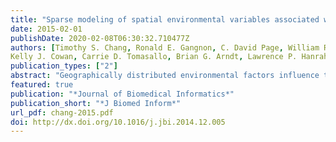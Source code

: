 ```yaml
---
title: "Sparse modeling of spatial environmental variables associated with asthma"
date: 2015-02-01
publishDate: 2020-02-08T06:30:32.710477Z
authors: [Timothy S. Chang, Ronald E. Gangnon, C. David Page, William R. Buckingham, Aman Tandias,
Kelly J. Cowan, Carrie D. Tomasallo, Brian G. Arndt, Lawrence P. Hanrahan, Theresa W. Guilbert]
publication_types: ["2"]
abstract: "Geographically distributed environmental factors influence the burden of diseases such as asthma. Our objective was to identify sparse environmental variables associated with asthma diagnosis gathered from a large electronic health record (EHR) dataset while controlling for spatial variation. An EHR dataset from the University of Wisconsin's Family Medicine, Internal Medicine and Pediatrics Departments was obtained for 199,220 patients aged 5-50years over a three-year period. Each patient's home address was geocoded to one of 3456 geographic census block groups. Over one thousand block group variables were obtained from a commercial database. We developed a Sparse Spatial Environmental Analysis (SASEA). Using this method, the environmental variables were first dimensionally reduced with sparse principal component analysis. Logistic thin plate regression spline modeling was then used to identify block group variables associated with asthma from sparse principal components. The addresses of patients from the EHR dataset were distributed throughout the majority of Wisconsin's geography. Logistic thin plate regression spline modeling captured spatial variation of asthma. Four sparse principal components identified via model selection consisted of food at home, dog ownership, household size, and disposable income variables. In rural areas, dog ownership and renter occupied housing units from significant sparse principal components were associated with asthma. Our main contribution is the incorporation of sparsity in spatial modeling. SASEA sequentially added sparse principal components to Logistic thin plate regression spline modeling. This method allowed association of geographically distributed environmental factors with asthma using EHR and environmental datasets. SASEA can be applied to other diseases with environmental risk factors."
featured: true
publication: "*Journal of Biomedical Informatics*"
publication_short: "*J Biomed Inform*"
url_pdf: chang-2015.pdf
doi: http://dx.doi.org/10.1016/j.jbi.2014.12.005
---
```


